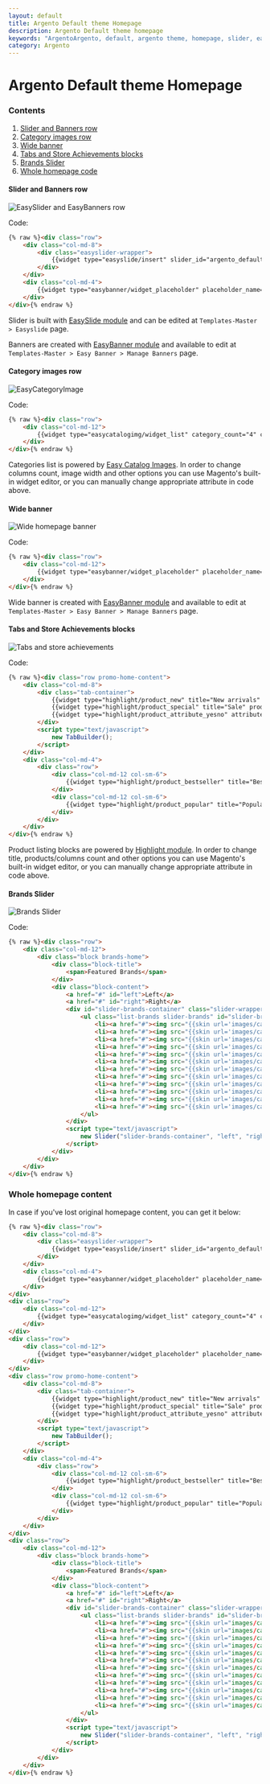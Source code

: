 ```yaml
---
layout: default
title: Argento Default theme Homepage
description: Argento Default theme homepage
keywords: "ArgentoArgento, default, argento theme, homepage, slider, easycatalogimages, tabs, highlight, brands, banner"
category: Argento
---
```


# Argento Default theme Homepage

### Contents

 1. [Slider and Banners row](#slider-and-banners-row)
 2. [Category images row](#category-images-row)
 3. [Wide banner](#wide-banner)
 4. [Tabs and Store Achievements blocks](#tabs-and-store-achievements-blocks)
 5. [Brands Slider](#brands-slider)
 6. [Whole homepage code](#whole-homepage-content)

#### Slider and Banners row

![EasySlider and EasyBanners row](/images/argento/default/homepage-top.jpg)

Code:

```html
{% raw %}<div class="row">
    <div class="col-md-8">
        <div class="easyslider-wrapper">
            {{widget type="easyslide/insert" slider_id="argento_default"}}
        </div>
    </div>
    <div class="col-md-4">
        {{widget type="easybanner/widget_placeholder" placeholder_name="argento-home-top" banner_css_class="col-xs-4 col-md-12" additional_css_class="row"}}
    </div>
</div>{% endraw %}
```

Slider is built with [EasySlide module](/m1/extensions/easyslider/) and can be
edited at `Templates-Master > Easyslide` page.

Banners are created with [EasyBanner module](/m1/extensions/easybanners/) and
available to edit at `Templates-Master > Easy Banner > Manage Banners`
page.

#### Category images row

![EasyCategoryImage](/images/argento/default/homepage-categories.jpg)

Code:

```html
{% raw %}<div class="row">
    <div class="col-md-12">
        {{widget type="easycatalogimg/widget_list" category_count="4" column_count="4" show_image="1" resize_image="1" image_width="180" image_height="180" subcategory_count="5" template="tm/easycatalogimg/list.phtml"}}
    </div>
</div>{% endraw %}
```

Categories list is powered by [Easy Catalog Images](/m1/extensions/easycatalogimages/).
In order to change columns count, image width and other options you can use
Magento's built-in widget editor, or you can manually change appropriate attribute
in code above.

#### Wide banner

![Wide homepage banner](/images/argento/default/homepage-horizontal-banner.jpg)

Code:

```html
{% raw %}<div class="row">
    <div class="col-md-12">
        {{widget type="easybanner/widget_placeholder" placeholder_name="argento-home-content"}}
    </div>
</div>{% endraw %}
```

Wide banner is created with [EasyBanner module](/m1/extensions/easybanners/) and
available to edit at `Templates-Master > Easy Banner > Manage Banners`
page.

#### Tabs and Store Achievements blocks

![Tabs and store achievements](/images/argento/default/homepage-tabs.jpg)

Code:

```html
{% raw %}<div class="row promo-home-content">
    <div class="col-md-8">
        <div class="tab-container">
            {{widget type="highlight/product_new" title="New arrivals" products_count="6" column_count="3" template="tm/highlight/product/grid.phtml" class_name="highlight-new" show_page_link="1" page_title="See all new products &raquo;"}}
            {{widget type="highlight/product_special" title="Sale" products_count="6" column_count="3" template="tm/highlight/product/grid.phtml" class_name="highlight-special" show_page_link="1" page_title="See all on sale products &raquo;"}}
            {{widget type="highlight/product_attribute_yesno" attribute_code="coming_soon" title="Coming soon" products_count="6" column_count="3" template="tm/highlight/product/grid.phtml" class_name="highlight-attrbiute-coming_soon"}}
        </div>
        <script type="text/javascript">
            new TabBuilder();
        </script>
    </div>
    <div class="col-md-4">
        <div class="row">
            <div class="col-md-12 col-sm-6">
                {{widget type="highlight/product_bestseller" title="Bestsellers" products_count="3" column_count="3" template="tm/highlight/product/sidebar/list-link.phtml" class_name="highlight-bestsellers" show_page_link="1" page_title="See all bestsellers &raquo;"}}
            </div>
            <div class="col-md-12 col-sm-6">
                {{widget type="highlight/product_popular" title="Popular Products" products_count="3" column_count="3" template="tm/highlight/product/sidebar/list-link.phtml" class_name="highlight-popular" show_page_link="1" page_title="See all popular products &raquo;"}}
            </div>
        </div>
    </div>
</div>{% endraw %}
```

Product listing blocks are powered by [Highlight module](/m1/extensions/highlight/).
In order to change title, products/columns count and other options you can use
Magento's built-in widget editor, or you can manually change appropriate attribute
in code above.

#### Brands Slider

![Brands Slider](/images/argento/default/brands-slider.jpg)

Code:

```html
{% raw %}<div class="row">
    <div class="col-md-12">
        <div class="block brands-home">
            <div class="block-title">
                <span>Featured Brands</span>
            </div>
            <div class="block-content">
                <a href="#" id="left">Left</a>
                <a href="#" id="right">Right</a>
                <div id="slider-brands-container" class="slider-wrapper">
                    <ul class="list-brands slider-brands" id="slider-brands">
                        <li><a href="#"><img src="{{skin url='images/catalog/brands/sony.jpg'}}" alt="" width="128" height="73"/></a></li>
                        <li><a href="#"><img src="{{skin url='images/catalog/brands/apple.jpg'}}" alt="" width="70" height="73"/></a></li>
                        <li><a href="#"><img src="{{skin url='images/catalog/brands/garmin.jpg'}}" alt="" width="154" height="74"/></a></li>
                        <li><a href="#"><img src="{{skin url='images/catalog/brands/htc.jpg'}}" alt="" width="124" height="74"/></a></li>
                        <li><a href="#"><img src="{{skin url='images/catalog/brands/intel.jpg'}}" alt="" width="103" height="74"/></a></li>
                        <li><a href="#"><img src="{{skin url='images/catalog/brands/motorola.jpg'}}" alt="" width="204" height="76"/></a></li>
                        <li><a href="#"><img src="{{skin url='images/catalog/brands/sony.jpg'}}" alt="" width="128" height="73"/></a></li>
                        <li><a href="#"><img src="{{skin url='images/catalog/brands/apple.jpg'}}" alt="" width="70" height="73"/></a></li>
                        <li><a href="#"><img src="{{skin url='images/catalog/brands/garmin.jpg'}}" alt="" width="154" height="74"/></a></li>
                        <li><a href="#"><img src="{{skin url='images/catalog/brands/htc.jpg'}}" alt="" width="124" height="74"/></a></li>
                        <li><a href="#"><img src="{{skin url='images/catalog/brands/intel.jpg'}}" alt="" width="103" height="74"/></a></li>
                        <li><a href="#"><img src="{{skin url='images/catalog/brands/motorola.jpg'}}" alt="" width="204" height="76"/></a></li>
                    </ul>
                </div>
                <script type="text/javascript">
                    new Slider("slider-brands-container", "left", "right", {shift: 'auto'});
                </script>
            </div>
        </div>
    </div>
</div>{% endraw %}
```

### Whole homepage content

In case if you've lost original homepage content, you can get it below:

```html
{% raw %}<div class="row">
    <div class="col-md-8">
        <div class="easyslider-wrapper">
            {{widget type="easyslide/insert" slider_id="argento_default"}}
        </div>
    </div>
    <div class="col-md-4">
        {{widget type="easybanner/widget_placeholder" placeholder_name="argento-home-top" banner_css_class="col-xs-4 col-md-12" additional_css_class="row"}}
    </div>
</div>
<div class="row">
    <div class="col-md-12">
        {{widget type="easycatalogimg/widget_list" category_count="4" column_count="4" show_image="1" resize_image="1" image_width="180" image_height="180" subcategory_count="5" template="tm/easycatalogimg/list.phtml"}}
    </div>
</div>
<div class="row">
    <div class="col-md-12">
        {{widget type="easybanner/widget_placeholder" placeholder_name="argento-home-content"}}
    </div>
</div>
<div class="row promo-home-content">
    <div class="col-md-8">
        <div class="tab-container">
            {{widget type="highlight/product_new" title="New arrivals" products_count="6" column_count="3" template="tm/highlight/product/grid.phtml" class_name="highlight-new" show_page_link="1" page_title="See all new products &raquo;"}}
            {{widget type="highlight/product_special" title="Sale" products_count="6" column_count="3" template="tm/highlight/product/grid.phtml" class_name="highlight-special" show_page_link="1" page_title="See all on sale products &raquo;"}}
            {{widget type="highlight/product_attribute_yesno" attribute_code="coming_soon" title="Coming soon" products_count="6" column_count="3" template="tm/highlight/product/grid.phtml" class_name="highlight-attrbiute-coming_soon"}}
        </div>
        <script type="text/javascript">
            new TabBuilder();
        </script>
    </div>
    <div class="col-md-4">
        <div class="row">
            <div class="col-md-12 col-sm-6">
                {{widget type="highlight/product_bestseller" title="Bestsellers" products_count="3" column_count="3" template="tm/highlight/product/sidebar/list-link.phtml" class_name="highlight-bestsellers" show_page_link="1" page_title="See all bestsellers &raquo;"}}
            </div>
            <div class="col-md-12 col-sm-6">
                {{widget type="highlight/product_popular" title="Popular Products" products_count="3" column_count="3" template="tm/highlight/product/sidebar/list-link.phtml" class_name="highlight-popular" show_page_link="1" page_title="See all popular products &raquo;"}}
            </div>
        </div>
    </div>
</div>
<div class="row">
    <div class="col-md-12">
        <div class="block brands-home">
            <div class="block-title">
                <span>Featured Brands</span>
            </div>
            <div class="block-content">
                <a href="#" id="left">Left</a>
                <a href="#" id="right">Right</a>
                <div id="slider-brands-container" class="slider-wrapper">
                    <ul class="list-brands slider-brands" id="slider-brands">
                        <li><a href="#"><img src="{{skin url="images/catalog/brands/sony.jpg"}}" alt="" width="128" height="73"/></a></li>
                        <li><a href="#"><img src="{{skin url="images/catalog/brands/apple.jpg"}}" alt="" width="70" height="73"/></a></li>
                        <li><a href="#"><img src="{{skin url="images/catalog/brands/garmin.jpg"}}" alt="" width="154" height="74"/></a></li>
                        <li><a href="#"><img src="{{skin url="images/catalog/brands/htc.jpg"}}" alt="" width="124" height="74"/></a></li>
                        <li><a href="#"><img src="{{skin url="images/catalog/brands/intel.jpg"}}" alt="" width="103" height="74"/></a></li>
                        <li><a href="#"><img src="{{skin url="images/catalog/brands/motorola.jpg"}}" alt="" width="204" height="76"/></a></li>
                        <li><a href="#"><img src="{{skin url="images/catalog/brands/sony.jpg"}}" alt="" width="128" height="73"/></a></li>
                        <li><a href="#"><img src="{{skin url="images/catalog/brands/apple.jpg"}}" alt="" width="70" height="73"/></a></li>
                        <li><a href="#"><img src="{{skin url="images/catalog/brands/garmin.jpg"}}" alt="" width="154" height="74"/></a></li>
                        <li><a href="#"><img src="{{skin url="images/catalog/brands/htc.jpg"}}" alt="" width="124" height="74"/></a></li>
                        <li><a href="#"><img src="{{skin url="images/catalog/brands/intel.jpg"}}" alt="" width="103" height="74"/></a></li>
                        <li><a href="#"><img src="{{skin url="images/catalog/brands/motorola.jpg"}}" alt="" width="204" height="76"/></a></li>
                    </ul>
                </div>
                <script type="text/javascript">
                    new Slider("slider-brands-container", "left", "right", {shift: 'auto'});
                </script>
            </div>
        </div>
    </div>
</div>{% endraw %}
```
